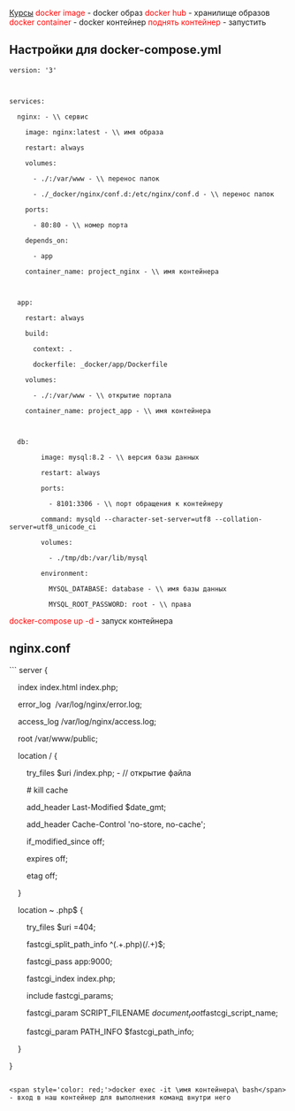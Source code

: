 <a href="https://www.youtube.com/watch?v=fOQAeP3qkP0&list=PLd2_Os8Cj3t9Ert8mBlNl1UqwllyP1Tm_">Курсы</a>
<span style="color: red;">docker image</span> - docker образ
<span style="color: red;">docker hub</span> - хранилище образов
<span style="color: red;">docker container</span> - docker контейнер
<span style="color: red;">поднять контейнер</span> - запустить

<h2>Настройки для docker-compose.yml</h2>

```
version: '3'

  

services:

  nginx: - \\ сервис

    image: nginx:latest - \\ имя образа

    restart: always

    volumes:

      - ./:/var/www - \\ перенос папок

      - ./_docker/nginx/conf.d:/etc/nginx/conf.d - \\ перенос папок

    ports:

      - 80:80 - \\ номер порта

    depends_on:

      - app

    container_name: project_nginx - \\ имя контейнера

  

  app:

    restart: always

    build:

      context: .

      dockerfile: _docker/app/Dockerfile

    volumes:

      - ./:/var/www - \\ открытие портала

    container_name: project_app - \\ имя контейнера

  

  db:

        image: mysql:8.2 - \\ версия базы данных

        restart: always

        ports:

          - 8101:3306 - \\ порт обращения к контейнеру

        command: mysqld --character-set-server=utf8 --collation-server=utf8_unicode_ci

        volumes:

          - ./tmp/db:/var/lib/mysql

        environment:

          MYSQL_DATABASE: database - \\ имя базы данных

          MYSQL_ROOT_PASSWORD: root - \\ права
```

<span style="color: red;">docker-compose up -d</span> - запуск контейнера

<h2>nginx.conf</h2>
```
server {

  

    index index.html index.php;

    error_log  /var/log/nginx/error.log;

    access_log /var/log/nginx/access.log;

    root /var/www/public;

  

    location / {

        try_files $uri /index.php; - // открытие файла

        # kill cache

        add_header Last-Modified $date_gmt;

        add_header Cache-Control 'no-store, no-cache';

        if_modified_since off;

        expires off;

        etag off;

    }

  

    location ~ \.php$ {

        try_files $uri =404;

        fastcgi_split_path_info ^(.+\.php)(/.+)$;

        fastcgi_pass app:9000;

        fastcgi_index index.php;

        include fastcgi_params;

        fastcgi_param SCRIPT_FILENAME $document_root$fastcgi_script_name;

        fastcgi_param PATH_INFO $fastcgi_path_info;

    }

  

}
```

<span style='color: red;'>docker exec -it \имя контейнера\ bash</span> - вход в наш контейнер для выполнения команд внутри него
